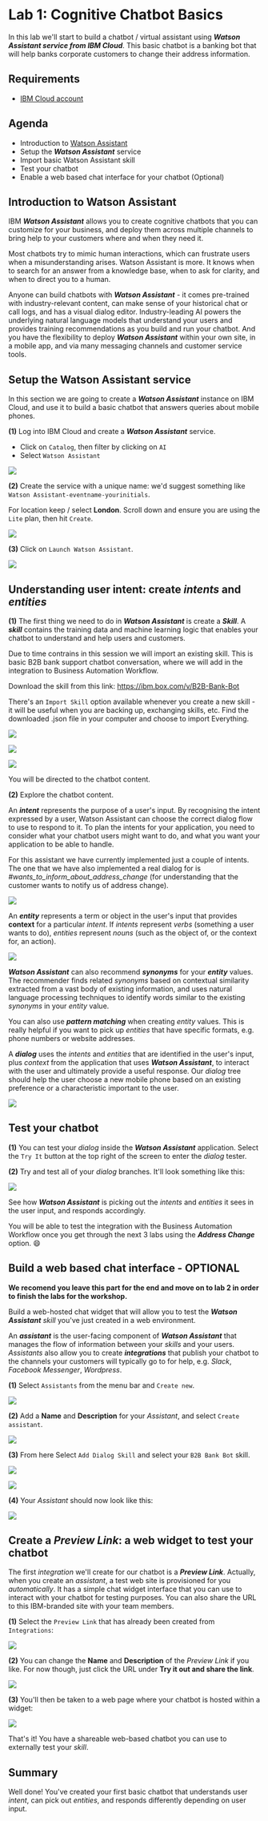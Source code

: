 # **Lab 1: Cognitive Chatbot Basics**
In this lab we'll start to build a chatbot / virtual assistant using _**Watson Assistant service from IBM Cloud**_. This basic chatbot is a banking bot that will help banks corporate customers to change their address information.

## Requirements
- [IBM Cloud account](https://cloud.ibm.com/)

## Agenda
- Introduction to [Watson Assistant](https://www.ibm.com/cloud/watson-assistant/)
- Setup the **_Watson Assistant_** service
- Import basic Watson Assistant skill
- Test your chatbot
- Enable a web based chat interface for your chatbot (Optional)

## Introduction to Watson Assistant
IBM **_Watson Assistant_** allows you to create cognitive chatbots that you can customize for your business, and deploy them across multiple channels to bring help to your customers where and when they need it.

Most chatbots try to mimic human interactions, which can frustrate users when a misunderstanding arises. Watson Assistant is more. It knows when to search for an answer from a knowledge base, when to ask for clarity, and when to direct you to a human.

Anyone can build chatbots with **_Watson Assistant_** - it comes pre-trained with industry-relevant content, can make sense of your historical chat or call logs, and has a visual dialog editor. Industry-leading AI powers the underlying natural language models that understand your users and provides training recommendations as you build and run your chatbot. And you have the flexibility to deploy **_Watson Assistant_** within your own site, in a mobile app, and via many messaging channels and customer service tools.

## Setup the Watson Assistant service
In this section we are going to create a **_Watson Assistant_** instance on IBM Cloud, and use it to build a basic chatbot that answers queries about mobile phones.

**(1)** Log into IBM Cloud and create a **_Watson Assistant_** service.
- Click on `Catalog`, then filter by clicking on `AI`
- Select `Watson Assistant`

![](./images/01-assistant-service.jpg)  

**(2)** Create the service with a unique name: we'd suggest something like `Watson Assistant-eventname-yourinitials`.

For location keep / select **London**. Scroll down and ensure you are using the `Lite` plan, then hit `Create`.

![](./images/02-assistant-service-create.jpg)

**(3)** Click on `Launch Watson Assistant`.

![](./images/03-assistant-service-launch.jpg)

## Understanding user intent: create _**intents**_ and _**entities**_
**(1)** The first thing we need to do in **_Watson Assistant_** is create a _**Skill**_. A _**skill**_ contains the training data and machine learning logic that enables your chatbot to understand and help users and customers.


Due to time contrains in this session we will import an existing skill. This is basic B2B bank support chatbot conversation, where we will add in the integration to Business Automation Workflow.  

Download the skill from this link: https://ibm.box.com/v/B2B-Bank-Bot

There's an `Import Skill` option available whenever you create a new skill - it will be useful when you are backing up, exchanging skills, etc. Find the downloaded .json file in your computer and choose to import Everything.

![](./images/05-create-skill-new.jpg)

![](./images/selectLite.png)

![](./images/import_skill.png)

You will be directed to the chatbot content.

**(2)** Explore the chatbot content.

An _**intent**_ represents the purpose of a user's input. By recognising the intent expressed by a user, Watson Assistant can choose the correct dialog flow to use to respond to it. To plan the intents for your application, you need to consider what your chatbot users might want to do, and what you want your application to be able to handle.

For this assistant we have currently implemented just a couple of intents. The one that we have also implemented a real dialog for is _#wants_to_inform_about_address_change_ (for understanding that the customer wants to notify us of address change).

![](./images/bank_bot_overview_new.png)

An _**entity**_ represents a term or object in the user's input that provides **context** for a particular _intent_. If _intents_ represent _verbs_ (something a user wants to do), _entities_ represent _nouns_ (such as the object of, or the context for, an action).

![](./images/entities_new2.png)

_**Watson Assistant**_ can also recommend _**synonyms**_ for your _**entity**_ values. The recommender finds related _synonyms_ based on contextual similarity extracted from a vast body of existing information, and uses natural language processing techniques to identify words similar to the existing _synonyms_ in your _entity_ value.

You can also use _**pattern matching**_ when creating _entity_ values. This is really helpful if you want to pick up _entities_ that have specific formats, e.g. phone numbers or website addresses.


A _**dialog**_ uses the _intents_ and _entities_ that are identified in the user's input, plus _context_ from the application that uses _**Watson Assistant**_, to interact with the user and ultimately provide a useful response. Our _dialog_ tree should help the user choose a new mobile phone based on an existing preference or a characteristic important to the user.

![](./images/bank_bot_try_it_new.png)

## Test your chatbot
**(1)** You can test your _dialog_ inside the _**Watson Assistant**_ application. Select the `Try It` button at the top right of the screen to enter the _dialog_ tester.

**(2)** Try and test all of your _dialog_ branches. It'll look something like this:

![](./images/chat1.png)

See how _**Watson Assistant**_ is picking out the _intents_ and _entities_ it sees in the user input, and responds accordingly.

You will be able to test the integration with the Business Automation Workflow once you get through the next 3 labs using the _**Address Change**_ option. :smile:

## Build a web based chat interface - OPTIONAL

**We recomend you leave this part for the end and move on to lab 2 in order to finish the labs for the workshop.**

Build a web-hosted chat widget that will allow you to test the _**Watson Assistant**_ _skill_ you've just created in a web environment.

An _**assistant**_ is the user-facing component of _**Watson Assistant**_ that manages the flow of information between your _skills_ and your users. _Assistants_ also allow you to create _**integrations**_ that publish your chatbot to the channels your customers will typically go to for help, e.g. _Slack_, _Facebook Messenger_, _Wordpress_.

**(1)** Select `Assistants` from the menu bar and `Create new`.

![](./images/01-create-assistant.jpg)

**(2)** Add a **Name** and **Description** for your _Assistant_, and select `Create assistant`.

![](./images/create_assistant.png)

**(3)** From here Select `Add Dialog Skill` and select your `B2B Bank Bot` skill.

![](./images/03-add-dialog-skill-2.jpg)

![](./images/skill_added.png)

**(4)** Your _Assistant_ should now look like this:

![](./images/assistant_ready.png)

## Create a _**Preview Link**_: a web widget to test your chatbot
The first _integration_ we'll create for our chatbot is a _**Preview Link**_. Actually, when you create an _assistant_, a test web site is provisioned for you _automatically_. It has a simple chat widget interface that you can use to interact with your chatbot for testing purposes. You can also share the URL to this IBM-branded site with your team members.

**(1)** Select the `Preview Link` that has already been created from `Integrations`:

![](./images/preview_link.png)

**(2)** You can change the **Name** and **Description** of the _Preview Link_ if you like. For now though, just click the URL under **Try it out and share the link**.

![](./images/07-select-preview-url.jpg)

**(3)** You'll then be taken to a web page where your chatbot is hosted within a widget:

![](./images/assistant_link.png)

That's it! You have a shareable web-based chatbot you can use to externally test your _skill_.

## Summary
Well done! You've created your first basic chatbot that understands user _intent_, can pick out _entities_, and responds differently depending on user input.
